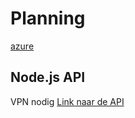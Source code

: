 # Planning
[azure](https://dev.azure.com/anyvent/Planning)

## Node.js API
VPN nodig
[Link naar de API](http://10.3.56.11:9000/)
